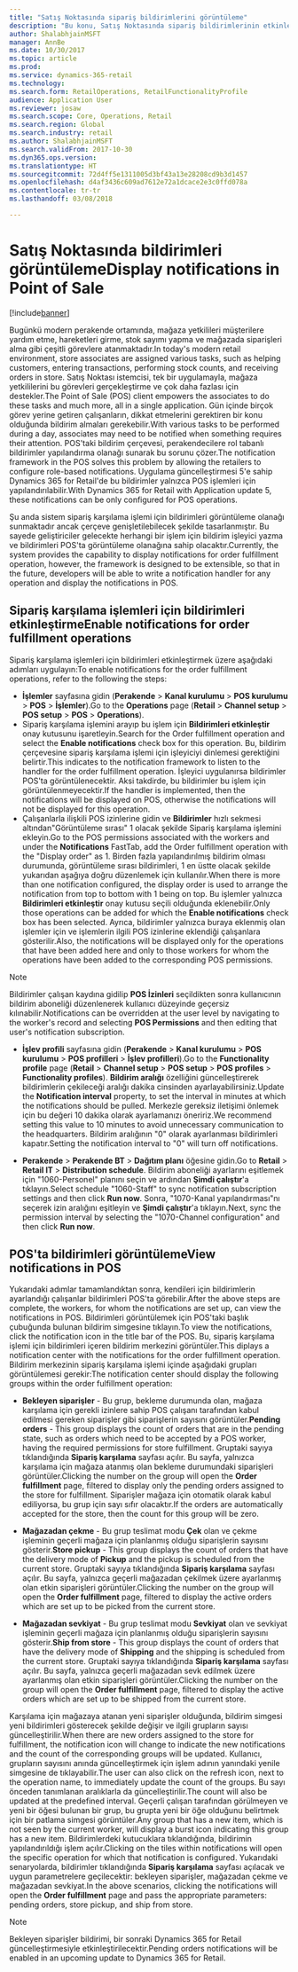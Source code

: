 ```yaml
---
title: "Satış Noktasında sipariş bildirimlerini görüntüleme"
description: "Bu konu, Satış Noktasında sipariş bildirimlerinin etkinleştirilmesini diğer işlemlere genişletilebilen bildirim çerçevesini açıklar."
author: ShalabhjainMSFT
manager: AnnBe
ms.date: 10/30/2017
ms.topic: article
ms.prod: 
ms.service: dynamics-365-retail
ms.technology: 
ms.search.form: RetailOperations, RetailFunctionalityProfile
audience: Application User
ms.reviewer: josaw
ms.search.scope: Core, Operations, Retail
ms.search.region: Global
ms.search.industry: retail
ms.author: ShalabhjainMSFT
ms.search.validFrom: 2017-10-30
ms.dyn365.ops.version: 
ms.translationtype: HT
ms.sourcegitcommit: 72d4ff5e1311005d3bf43a13e28208cd9b3d1457
ms.openlocfilehash: d4af3436c609ad7612e72a1dcace2e3c0ffd078a
ms.contentlocale: tr-tr
ms.lasthandoff: 03/08/2018

---
```


# <a name="display-notifications-in-point-of-sale"></a><span data-ttu-id="c7160-103">Satış Noktasında bildirimleri görüntüleme</span><span class="sxs-lookup"><span data-stu-id="c7160-103">Display notifications in Point of Sale</span></span>

[!include[banner](includes/banner.md)]

<span data-ttu-id="c7160-104">Bugünkü modern perakende ortamında, mağaza yetkilileri müşterilere yardım etme, hareketleri girme, stok sayımı yapma ve mağazada siparişleri alma gibi çeşitli görevlere atanmaktadır.</span><span class="sxs-lookup"><span data-stu-id="c7160-104">In today's modern retail environment, store associates are assigned various tasks, such as helping customers, entering transactions, performing stock counts, and receiving orders in store.</span></span> <span data-ttu-id="c7160-105">Satış Noktası istemcisi, tek bir uygulamayla, mağaza yetkililerini bu görevleri gerçekleştirme ve çok daha fazlası için destekler.</span><span class="sxs-lookup"><span data-stu-id="c7160-105">The Point of Sale (POS) client empowers the associates to do these tasks and much more, all in a single application.</span></span> <span data-ttu-id="c7160-106">Gün içinde birçok görev yerine getiren çalışanların, dikkat etmelerini gerektiren bir konu olduğunda bildirim almaları gerekebilir.</span><span class="sxs-lookup"><span data-stu-id="c7160-106">With various tasks to be performed during a day, associates may need to be notified when something requires their attention.</span></span> <span data-ttu-id="c7160-107">POS'taki bildirim çerçevesi, perakendecilere rol tabanlı bildirimler yapılandırma olanağı sunarak bu sorunu çözer.</span><span class="sxs-lookup"><span data-stu-id="c7160-107">The notification framework in the POS solves this problem by allowing the retailers to configure role-based notifications.</span></span> <span data-ttu-id="c7160-108">Uygulama güncelleştirmesi 5'e sahip Dynamics 365 for Retail'de bu bildirimler yalnızca POS işlemleri için yapılandırılabilir.</span><span class="sxs-lookup"><span data-stu-id="c7160-108">With Dynamics 365 for Retail with Application update 5, these notifications can be only configured for POS operations.</span></span>

<span data-ttu-id="c7160-109">Şu anda sistem sipariş karşılama işlemi için bildirimleri görüntüleme olanağı sunmaktadır ancak çerçeve genişletilebilecek şekilde tasarlanmıştır. Bu sayede geliştiriciler gelecekte herhangi bir işlem için bildirim işleyici yazma ve bildirimleri POS'ta görüntüleme olanağına sahip olacaktır.</span><span class="sxs-lookup"><span data-stu-id="c7160-109">Currently, the system provides the capability to display notifications for order fulfillment operation, however, the framework is designed to be extensible, so that in the future, developers will be able to write a notification handler for any operation and display the notifications in POS.</span></span>  

## <a name="enable-notifications-for-order-fulfillment-operations"></a><span data-ttu-id="c7160-110">Sipariş karşılama işlemleri için bildirimleri etkinleştirme</span><span class="sxs-lookup"><span data-stu-id="c7160-110">Enable notifications for order fulfillment operations</span></span>

<span data-ttu-id="c7160-111">Sipariş karşılama işlemleri için bildirimleri etkinleştirmek üzere aşağıdaki adımları uygulayın:</span><span class="sxs-lookup"><span data-stu-id="c7160-111">To enable notifications for the order fulfillment operations, refer to the following the steps:</span></span>

 - <span data-ttu-id="c7160-112">**İşlemler** sayfasına gidin (**Perakende** > **Kanal kurulumu** > **POS kurulumu** > **POS** > **İşlemler**).</span><span class="sxs-lookup"><span data-stu-id="c7160-112">Go to the **Operations** page (**Retail** > **Channel setup** > **POS setup** > **POS** > **Operations**).</span></span>
 - <span data-ttu-id="c7160-113">Sipariş karşılama işlemini arayıp bu işlem için **Bildirimleri etkinleştir** onay kutusunu işaretleyin.</span><span class="sxs-lookup"><span data-stu-id="c7160-113">Search for the Order fulfillment operation and select the **Enable notifications** check box for this operation.</span></span> <span data-ttu-id="c7160-114">Bu, bildirim çerçevesine sipariş karşılama işlemi için işleyiciyi dinlemesi gerektiğini belirtir.</span><span class="sxs-lookup"><span data-stu-id="c7160-114">This indicates to the notification framework to listen to the handler for the order fulfillment operation.</span></span> <span data-ttu-id="c7160-115">İşleyici uygulanırsa bildirimler POS'ta görüntülenecektir. Aksi takdirde, bu bildirimler bu işlem için görüntülenmeyecektir.</span><span class="sxs-lookup"><span data-stu-id="c7160-115">If the handler is implemented, then the notifications will be displayed on POS, otherwise the notifications will not be displayed for this operation.</span></span>
- <span data-ttu-id="c7160-116">Çalışanlarla ilişkili POS izinlerine gidin ve **Bildirimler** hızlı sekmesi altından"Görüntüleme sırası" 1 olacak şekilde Sipariş karşılama işlemini ekleyin.</span><span class="sxs-lookup"><span data-stu-id="c7160-116">Go to the POS permissions associated with the workers and under the **Notifications** FastTab, add the Order fulfillment operation with the "Display order" as 1.</span></span> <span data-ttu-id="c7160-117">Birden fazla yapılandırılmış bildirim olması durumunda, görüntüleme sırası bildirimleri, 1 en üstte olacak şekilde yukarıdan aşağıya doğru düzenlemek için kullanılır.</span><span class="sxs-lookup"><span data-stu-id="c7160-117">When there is more than one notification configured, the display order is used to arrange the notification from top to bottom with 1 being on top.</span></span> <span data-ttu-id="c7160-118">Bu işlemler yalnızca **Bildirimleri etkinleştir** onay kutusu seçili olduğunda eklenebilir.</span><span class="sxs-lookup"><span data-stu-id="c7160-118">Only those operations can be added for which the **Enable notifications** check box has been selected.</span></span> <span data-ttu-id="c7160-119">Ayrıca, bildirimler yalnızca buraya eklenmiş olan işlemler için ve işlemlerin ilgili POS izinlerine eklendiği çalışanlara gösterilir.</span><span class="sxs-lookup"><span data-stu-id="c7160-119">Also, the notifications will be displayed only for the operations that have been added here and only to those workers for whom the operations have been added to the corresponding POS permissions.</span></span> 

> [!NOTE]
> <span data-ttu-id="c7160-120">Bildirimler çalışan kaydına gidilip **POS İzinleri** seçildikten sonra kullanıcının bildirim aboneliği düzenlenerek kullanıcı düzeyinde geçersiz kılınabilir.</span><span class="sxs-lookup"><span data-stu-id="c7160-120">Notifications can be overridden at the user level by navigating to the worker's record and selecting **POS Permissions** and then editing that user's notification subscription.</span></span>

 - <span data-ttu-id="c7160-121">**İşlev profili** sayfasına gidin (**Perakende** > **Kanal kurulumu** > **POS kurulumu** > **POS profilleri** > **İşlev profilleri**).</span><span class="sxs-lookup"><span data-stu-id="c7160-121">Go to the **Functionality profile** page (**Retail** > **Channel setup** > **POS setup** > **POS profiles** > **Functionality profiles**).</span></span> <span data-ttu-id="c7160-122">**Bildirim aralığı** özelliğini güncelleştirerek bildirimlerin çekileceği aralığı dakika cinsinden ayarlayabilirsiniz.</span><span class="sxs-lookup"><span data-stu-id="c7160-122">Update the **Notification interval** property, to set the interval in minutes at which the notifications should be pulled.</span></span> <span data-ttu-id="c7160-123">Merkezle gereksiz iletişimi önlemek için bu değeri 10 dakika olarak ayarlamanızı öneririz.</span><span class="sxs-lookup"><span data-stu-id="c7160-123">We recommend setting this value to 10 minutes to avoid unnecessary communication to the headquarters.</span></span> <span data-ttu-id="c7160-124">Bildirim aralığının "0" olarak ayarlanması bildirimleri kapatır.</span><span class="sxs-lookup"><span data-stu-id="c7160-124">Setting the notification interval to "0" will turn off notifications.</span></span>  

 - <span data-ttu-id="c7160-125">**Perakende** > **Perakende BT** > **Dağıtım planı** öğesine gidin.</span><span class="sxs-lookup"><span data-stu-id="c7160-125">Go to **Retail** > **Retail IT** > **Distribution schedule**.</span></span> <span data-ttu-id="c7160-126">Bildirim aboneliği ayarlarını eşitlemek için "1060-Personel" planını seçin ve ardından **Şimdi çalıştır**'a tıklayın.</span><span class="sxs-lookup"><span data-stu-id="c7160-126">Select schedule "1060-Staff" to sync notification subscription settings and then click **Run now**.</span></span> <span data-ttu-id="c7160-127">Sonra, "1070-Kanal yapılandırması"nı seçerek izin aralığını eşitleyin ve **Şimdi çalıştır**'a tıklayın.</span><span class="sxs-lookup"><span data-stu-id="c7160-127">Next, sync the permission interval by selecting the "1070-Channel configuration" and then click **Run now**.</span></span> 

## <a name="view-notifications-in-pos"></a><span data-ttu-id="c7160-128">POS'ta bildirimleri görüntüleme</span><span class="sxs-lookup"><span data-stu-id="c7160-128">View notifications in POS</span></span>

<span data-ttu-id="c7160-129">Yukarıdaki adımlar tamamlandıktan sonra, kendileri için bildirimlerin ayarlandığı çalışanlar bildirimleri POS'ta görebilir.</span><span class="sxs-lookup"><span data-stu-id="c7160-129">After the above steps are complete, the workers, for whom the notifications are set up, can view the notifications in POS.</span></span> <span data-ttu-id="c7160-130">Bildirimleri görüntülemek için POS'taki başlık çubuğunda bulunan bildirim simgesine tıklayın.</span><span class="sxs-lookup"><span data-stu-id="c7160-130">To view the notifications, click the notification icon in the title bar of the POS.</span></span> <span data-ttu-id="c7160-131">Bu, sipariş karşılama işlemi için bildirimleri içeren bildirim merkezini görüntüler.</span><span class="sxs-lookup"><span data-stu-id="c7160-131">This diplays a notification center with the notifications for the order fulfillment operation.</span></span> <span data-ttu-id="c7160-132">Bildirim merkezinin sipariş karşılama işlemi içinde aşağıdaki grupları görüntülemesi gerekir:</span><span class="sxs-lookup"><span data-stu-id="c7160-132">The notification center should display the following groups within the order fulfillment operation:</span></span> 

- <span data-ttu-id="c7160-133">**Bekleyen siparişler** - Bu grup, bekleme durumunda olan, mağaza karşılama için gerekli izinlere sahip POS çalışanı tarafından kabul edilmesi gereken siparişler gibi siparişlerin sayısını görüntüler.</span><span class="sxs-lookup"><span data-stu-id="c7160-133">**Pending orders** - This group displays the count of orders that are in the pending state, such as orders which need to be accepted by a POS worker, having the required permissions for store fulfillment.</span></span> <span data-ttu-id="c7160-134">Gruptaki sayıya tıklandığında **Sipariş karşılama** sayfası açılır. Bu sayfa, yalnızca karşılama için mağaza atanmış olan bekleme durumundaki siparişleri görüntüler.</span><span class="sxs-lookup"><span data-stu-id="c7160-134">Clicking the number on the group will open the **Order fulfillment** page, filtered to display only the pending orders assigned to the store for fulfillment.</span></span> <span data-ttu-id="c7160-135">Siparişler mağaza için otomatik olarak kabul ediliyorsa, bu grup için sayı sıfır olacaktır.</span><span class="sxs-lookup"><span data-stu-id="c7160-135">If the orders are automatically accepted for the store, then the count for this group will be zero.</span></span>

- <span data-ttu-id="c7160-136">**Mağazadan çekme** - Bu grup teslimat modu **Çek** olan ve çekme işleminin geçerli mağaza için planlanmış olduğu siparişlerin sayısını gösterir.</span><span class="sxs-lookup"><span data-stu-id="c7160-136">**Store pickup** - This group displays the count of orders that have the delivery mode of **Pickup** and the pickup is scheduled from the current store.</span></span> <span data-ttu-id="c7160-137">Gruptaki sayıya tıklandığında **Sipariş karşılama** sayfası açılır. Bu sayfa, yalnızca geçerli mağazadan çekilmek üzere ayarlanmış olan etkin siparişleri görüntüler.</span><span class="sxs-lookup"><span data-stu-id="c7160-137">Clicking the number on the group will open the **Order fulfillment** page, filtered to display the active orders which are set up to be picked from the current store.</span></span>

- <span data-ttu-id="c7160-138">**Mağazadan sevkiyat** - Bu grup teslimat modu **Sevkiyat** olan ve sevkiyat işleminin geçerli mağaza için planlanmış olduğu siparişlerin sayısını gösterir.</span><span class="sxs-lookup"><span data-stu-id="c7160-138">**Ship from store** - This group displays the count of orders that have the delivery mode of **Shipping** and the shipping is scheduled from the current store.</span></span> <span data-ttu-id="c7160-139">Gruptaki sayıya tıklandığında **Sipariş karşılama** sayfası açılır. Bu sayfa, yalnızca geçerli mağazadan sevk edilmek üzere ayarlanmış olan etkin siparişleri görüntüler.</span><span class="sxs-lookup"><span data-stu-id="c7160-139">Clicking the number on the group will open the **Order fulfillment** page, filtered to display the active orders which are set up to be shipped from the current store.</span></span>

<span data-ttu-id="c7160-140">Karşılama için mağazaya atanan yeni siparişler olduğunda, bildirim simgesi yeni bildirimleri gösterecek şekilde değişir ve ilgili grupların sayısı güncelleştirilir.</span><span class="sxs-lookup"><span data-stu-id="c7160-140">When there are new orders assigned to the store for fulfillment, the notification icon will change to indicate the new notifications and the count of the corresponding groups will be updated.</span></span> <span data-ttu-id="c7160-141">Kullanıcı, grupların sayısını anında güncelleştirmek için işlem adının yanındaki yenile simgesine de tıklayabilir.</span><span class="sxs-lookup"><span data-stu-id="c7160-141">The user can also click on the refresh icon, next to the operation name, to immediately update the count of the groups.</span></span> <span data-ttu-id="c7160-142">Bu sayı önceden tanımlanan aralıklarla da güncelleştirilir.</span><span class="sxs-lookup"><span data-stu-id="c7160-142">The count will also be updated at the predefined interval.</span></span> <span data-ttu-id="c7160-143">Geçerli çalışan tarafından görülmeyen ve yeni bir öğesi bulunan bir grup, bu grupta yeni bir öğe olduğunu belirtmek için bir patlama simgesi görüntüler.</span><span class="sxs-lookup"><span data-stu-id="c7160-143">Any group that has a new item, which is not seen by the current worker, will display a burst icon indicating this group has a new item.</span></span> <span data-ttu-id="c7160-144">Bildirimlerdeki kutucuklara tıklandığında, bildirimin yapılandırıldığı işlem açılır.</span><span class="sxs-lookup"><span data-stu-id="c7160-144">Clicking on the tiles within notifications will open the specific operation for which that notification is configured.</span></span> <span data-ttu-id="c7160-145">Yukarıdaki senaryolarda, bildirimler tıklandığında **Sipariş karşılama** sayfası açılacak ve uygun parametrelere geçilecektir: bekleyen siparişler, mağazadan çekme ve mağazadan sevkiyat.</span><span class="sxs-lookup"><span data-stu-id="c7160-145">In the above scenarios, clicking the notifications will open the **Order fulfillment** page and pass the appropriate parameters: pending orders, store pickup, and ship from store.</span></span> 

> [!NOTE]
> <span data-ttu-id="c7160-146">Bekleyen siparişler bildirimi, bir sonraki Dynamics 365 for Retail güncelleştirmesiyle etkinleştirilecektir.</span><span class="sxs-lookup"><span data-stu-id="c7160-146">Pending orders notifications will be enabled in an upcoming update to Dynamics 365 for Retail.</span></span> 


